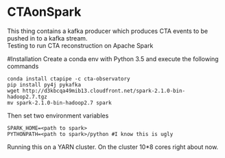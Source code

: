 # CTAonSpark
This thing contains a kafka producer which produces CTA events to be pushed in
to a kafka stream.  
Testing to run CTA reconstruction on Apache Spark

#Installation
Create a conda env with Python 3.5 and execute the following commands
```
conda install ctapipe -c cta-observatory
pip install py4j pykafka
wget http://d3kbcqa49mib13.cloudfront.net/spark-2.1.0-bin-hadoop2.7.tgz
mv spark-2.1.0-bin-hadoop2.7 spark
```

Then set two environment variables
```
SPARK_HOME=<path to spark>
PYTHONPATH=<path to spark>/python #I know this is ugly
```


Running this on a YARN cluster. On the cluster 10*8 cores right about now.
